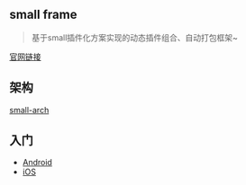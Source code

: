 ## small frame

> 基于small插件化方案实现的动态插件组合、自动打包框架~ 

[官网链接](http://code.wequick.net/Small/cn/home)

## 架构

[small-arch](https://camo.githubusercontent.com/798b51f0fb90a0ece76381cb807e19fafe930bd6/687474703a2f2f636f64652e7765717569636b2e6e65742f6173736574732f696d616765732f736d616c6c2d6172636869746563747572652e706e67)

## 入门

* [Android](https://github.com/OsMartian/small-frame/tree/dev/android)
* [iOS](https://github.com/OsMartian/small-frame/tree/dev/ios)